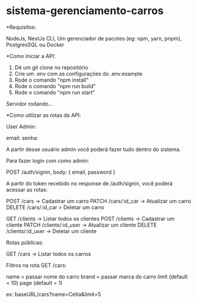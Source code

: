 # sistema-gerenciamento-carros

*Requisitos:

NodeJs,
NestJs CLI,
Um gerenciador de pacotes (eg: npm, yarn, pnpm),
PostgresSQL ou Docker

*Como iniciar a API:

1) Dê um git clone no repositório
2) Crie um .env com as configurações do .env.example
3) Rode o comando "npm install"
4) Rode o comando "npm run build"
5) Rode o comando "npm run start"

Servidor rodando...

*Como utilizar as rotas da API:

User Admin: 

email:
senha:

A partir desse usuário admin você poderá fazer tudo dentro do sistema. 

Para fazer login com como admin:

POST /auth/signin, 
body: {
    email, 
    password
}

A partir do token recebido no response de /auth/signin, você poderá acessar as rotas:

POST /cars -> Cadastrar um carro
PATCH /cars/:id_car -> Atualizar um carro
DELETE /cars/:id_car > Deletar um carro

GET /clients -> Listar todos os clientes
POST /clients -> Cadastrar um cliente
PATCH /clients/:id_user -> Atualizar um cliente
DELETE /clients/:id_user -> Deletar um cliente

Rotas públicas:

GET /cars -> Listar todos os carros

Filtros na rota GET /cars:

name = passar nome do carro
brand = passar marca do carro
limit (default = 10)
page (default = 1)

ex: baseURL/cars?name=Celta&limit=5


